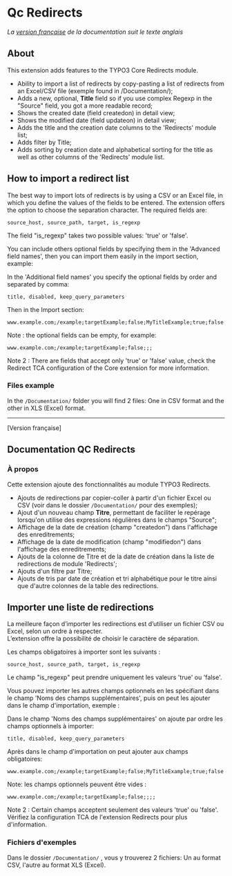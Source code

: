 Qc Redirects
==============================================================
*La [version française](#documentation-qc_redirects) de la documentation suit le texte anglais*

## About
This extension adds features to the TYPO3 Core Redirects module.

- Ability to import a list of redirects by copy-pasting a list of redirects from an Excel/CSV file (exemple found in /Documentation/);
- Adds a new, optional, **Title** field so if you use complex Regexp in the "Source" field, you got a more readable record;
- Shows the created date (field createdon) in detail view;
- Shows the modified date (field updateon) in detail view;
- Adds the title and the creation date columns to the 'Redirects' module list;
- Adds filter by Title;
- Adds sorting by creation date and alphabetical sorting for the title as well as other columns of the 'Redirects' module list.

## How to import a redirect list
The best way to import lots of redirects is by using a CSV or an Excel file, in which you define the values of the fields to be entered.
The extension offers the option to choose the separation character.
The required fields are: 

    source_host, source_path, target, is_regexp

The field "is_regexp" takes two possible values: 'true' or 'false'.

You can include others optional fields by specifying them in the 'Advanced field names', then you can import them easily in the import section, example:

In the 'Additional field names' you specify the optional fields by order and separated by comma: 

    title, disabled, keep_query_parameters
   
Then in the Import section: 

    www.example.com;/example;targetExample;false;MyTitleExample;true;false

Note : the optional fields can be empty, for example:
    
    www.example.com;/example;targetExample;false;;;

Note 2 : There are fields that accept only 'true' or 'false' value, check the Redirect TCA configuration of the Core extension for more information.

### Files example
In the `/Documentation/` folder you will find 2 files: One in CSV format and the other in XLS (Excel) format.


-----------

[Version française]

## Documentation QC Redirects

### À propos
Cette extension ajoute des fonctionnalités au module TYPO3 Redirects.

- Ajouts de redirections par copier-coller à partir d'un fichier Excel ou CSV (voir dans le dossier `/Documentation/` pour des exemples);
- Ajout d'un nouveau champ **Titre**, permettant de faciliter le repérage lorsqu'on utilise des expressions régulières dans le champs "Source";
- Affichage de la date de création (champ "createdon") dans l'affichage des enreditrements;
- Affichage de la date de modification (champ "modifiedon") dans l'affichage des enreditrements;
- Ajouts de la colonne de Titre et de la date de création dans la liste de redirections de module 'Redirects';
- Ajouts d'un filtre par Titre;
- Ajouts de tris par date de création et tri alphabétique pour le titre ainsi que d'autre colonnes de la table des redirections.

## Importer une liste de redirections
La meilleure façon d’importer les redirections est d’utiliser un fichier CSV ou Excel, selon un ordre à respecter.  
L’extension offre la possibilité de choisir le caractère de séparation.

Les champs obligatoires à importer sont les suivants : 

    source_host, source_path, target, is_regexp

Le champ "is_regexp" peut prendre uniquement les valeurs 'true' ou 'false'.

Vous pouvez importer les autres champs optionnels en les spécifiant dans le champ 'Noms des champs supplémentaires', puis on peut les ajouter dans le champ d'importation, exemple :

Dans le champ 'Noms des champs supplémentaires' on ajoute par ordre les champs optionnels à importer:

    title, disabled, keep_query_parameters

Après dans le champ d'importation on peut ajouter aux champs obligatoires:

    www.example.com;/example;targetExample;false;MyTitleExample;true;false

Note: les champs optionnels peuvent être vides : 

    www.example.com;/example;targetExample;false;;;;

Note 2 : Certain champs acceptent seulement des valeurs 'true' ou 'false'. Vérifiez la configuration TCA de l'extension Redirects pour plus d'information.

### Fichiers d'exemples
Dans le dossier `/Documentation/` , vous y trouverez 2 fichiers: Un au format CSV, l'autre au format XLS (Excel).
